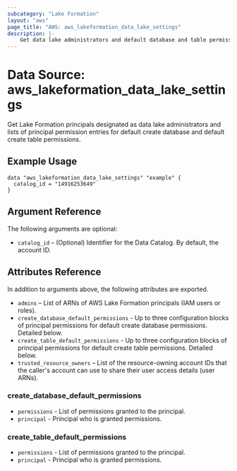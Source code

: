 ```yaml
---
subcategory: "Lake Formation"
layout: "aws"
page_title: "AWS: aws_lakeformation_data_lake_settings"
description: |-
    Get data lake administrators and default database and table permissions
---
```


# Data Source: aws_lakeformation_data_lake_settings

Get Lake Formation principals designated as data lake administrators and lists of principal permission entries for default create database and default create table permissions.

## Example Usage

```hcl
data "aws_lakeformation_data_lake_settings" "example" {
  catalog_id = "14916253649"
}
```

## Argument Reference

The following arguments are optional:

* `catalog_id` – (Optional) Identifier for the Data Catalog. By default, the account ID.

## Attributes Reference

In addition to arguments above, the following attributes are exported.

* `admins` – List of ARNs of AWS Lake Formation principals (IAM users or roles).
* `create_database_default_permissions` - Up to three configuration blocks of principal permissions for default create database permissions. Detailed below.
* `create_table_default_permissions` - Up to three configuration blocks of principal permissions for default create table permissions. Detailed below.
* `trusted_resource_owners` – List of the resource-owning account IDs that the caller's account can use to share their user access details (user ARNs).

### create_database_default_permissions

* `permissions` - List of permissions granted to the principal.
* `principal` - Principal who is granted permissions.

### create_table_default_permissions

* `permissions` - List of permissions granted to the principal.
* `principal` - Principal who is granted permissions.
